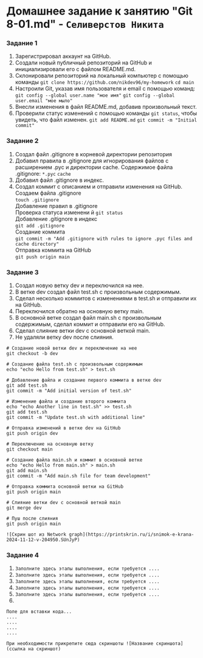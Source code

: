 # Домашнее задание к занятию "Git 8-01.md" - `Селиверстов Никита`


### Задание 1



1. Зарегистрировал аккаунт на GitHub.
2. Создали новый публичный репозиторий на GitHub и инициализировали его с файлом README.md.
3. Склонировали репозиторий на локальный компьютер с помощью команды `git clone https://github.com/nikdev96/my-homework`
   `cd main`
4. Настроили Git, указав имя пользователя и email с помощью команд:
   `git config --global user.name "мое имя"`
   `git config --global user.email "мое мыло"`
5. Внесли изменения в файл README.md, добавив произвольный текст.
6. Проверили статус изменений с помощью команды `git status`, чтобы увидеть, что файл изменен.
   `git add README.md`
   `git commit -m "Initial commit"`


### Задание 2



1. Создал файл .gitignore в корневой директории репозитория
2. Добавил правила в .gitignore для игнорирования файлов с расширением .pyc и директории cache. Содержимое файла .gitignore:
   `*.pyc`
   `cache`
3. Добавил файл .gitignore в индекс.
4. Создал коммит с описанием и отправили изменения на GitHub.
Создаем файла .gitignore  
`touch .gitignore`  
Добавление правил в .gitignore  
Проверка статуса изменени  й
`git status`  
Добавление .gitignore в индекс  
`git add .gitignore`  
Создание коммита  
`git commit -m "Add .gitignore with rules to ignore .pyc files and cache directory"`  
Отправка коммита на GitHub  
`git push origin main`  


### Задание 3


1. Создал новую ветку dev и переключился на нее.
2. В ветке dev создал файл test.sh с произвольным содержимым.
3. Сделал несколько коммитов с изменениями в test.sh и отправили их на GitHub.
4. Переключился обратно на основную ветку main.
5. В основной ветке создал файл main.sh с произвольным содержимым, сделал коммит и отправили его на GitHub.
6. Сделал слияние ветки dev с основной веткой main.
7. Не удаляли ветку dev после слияния.

```
# Создание новой ветки dev и переключение на нее
git checkout -b dev

# Создание файла test.sh с произвольным содержимым
echo "echo Hello from test.sh" > test.sh

# Добавление файла и создание первого коммита в ветке dev
git add test.sh
git commit -m "Add initial version of test.sh"

# Изменение файла и создание второго коммита
echo "echo Another line in test.sh" >> test.sh
git add test.sh
git commit -m "Update test.sh with additional line"

# Отправка изменений в ветке dev на GitHub
git push origin dev

# Переключение на основную ветку
git checkout main

# Создание файла main.sh и коммит в основной ветке
echo "echo Hello from main.sh" > main.sh
git add main.sh
git commit -m "Add main.sh file for team development"

# Отправка коммита основной ветки на GitHub
git push origin main

# Слияние ветки dev с основной веткой main
git merge dev

# Пуш после слияния
git push origin main

```


`![Скрин шот из Network graph](https://printskrin.ru/i/snimok-e-krana-2024-11-12-v-204950.SUnJyP)`


### Задание 4



1. `Заполните здесь этапы выполнения, если требуется ....`
2. `Заполните здесь этапы выполнения, если требуется ....`
3. `Заполните здесь этапы выполнения, если требуется ....`
4. `Заполните здесь этапы выполнения, если требуется ....`
5. `Заполните здесь этапы выполнения, если требуется ....`
6. 

```
Поле для вставки кода...
....
....
....
....
```

`При необходимости прикрепитe сюда скриншоты
![Название скриншота](ссылка на скриншот)`